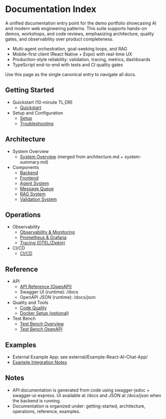 # Documentation Index

A unified documentation entry point for the demo portfolio showcasing AI and modern web engineering patterns. This suite supports hands-on demos, workshops, and code reviews, emphasizing architecture, quality gates, and observability over product completeness.

- Multi-agent orchestration, goal-seeking loops, and RAG
- Mobile-first client (React Native + Expo) with real-time UX
- Production-style reliability: validation, tracing, metrics, dashboards
- TypeScript end-to-end with tests and CI quality gates

Use this page as the single canonical entry to navigate all docs.

## Getting Started

- Quickstart (10-minute TL;DR)
  - [Quickstart](./getting-started/quickstart.md)
- Setup and Configuration
  - [Setup](./getting-started/setup.md)
  - [Troubleshooting](./getting-started/troubleshooting.md)

## Architecture

- System Overview
  - [System Overview](./architecture/system-overview.md) (merged from architecture.md + system-summary.md)
- Components
  - [Backend](./architecture/components/backend.md)
  - [Frontend](./architecture/components/frontend.md)
  - [Agent System](./architecture/components/agents.md)
  - [Message Queue](./architecture/components/message-queue.md)
  - [RAG System](./architecture/components/rag-system.md)
  - [Validation System](./architecture/components/validation-system.md)

## Operations

- Observability
  - [Observability & Monitoring](./operations/observability.md)
  - [Prometheus & Grafana](./operations/prometheus-grafana.md)
  - [Tracing (OTEL/Zipkin)](./operations/tracing.md)
- CI/CD
  - [CI/CD](./operations/ci-cd.md)

## Reference

- API
  - [API Reference (OpenAPI)](./reference/api-reference.md)
  - Swagger UI (runtime): /docs
  - OpenAPI JSON (runtime): /docs/json
- Quality and Tools
  - [Code Quality](./reference/code-quality.md)
  - [Docker Setup (optional)](./reference/docker-setup.md)
- Test Bench
  - [Test Bench Overview](./reference/test-bench.md)
  - [Test Bench OpenAPI](./reference/test-bench-openapi.yaml)

## Examples

- External Example App: see external/Example-React-AI-Chat-App/
- [Example Integration Notes](./examples/external-app.md)

## Notes

- API documentation is generated from code using swagger-jsdoc + swagger-ui-express. UI available at /docs and JSON at /docs/json when the backend is running.
- Documentation is organized under: getting-started, architecture, operations, reference, examples.
